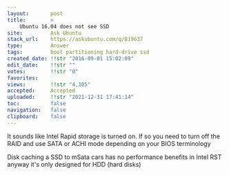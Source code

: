 ```yaml
---
layout:       post
title:        >
    Ubuntu 16.04 does not see SSD
site:         Ask Ubuntu
stack_url:    https://askubuntu.com/q/819637
type:         Answer
tags:         boot partitioning hard-drive ssd
created_date: !!str "2016-09-01 15:02:09"
edit_date:    !!str ""
votes:        !!str "0"
favorites:    
views:        !!str "4,105"
accepted:     Accepted
uploaded:     !!str "2021-12-31 17:41:14"
toc:          false
navigation:   false
clipboard:    false
---
```


It sounds like Intel Rapid storage is turned on. If so you need to turn off the RAID and use SATA or ACHI mode depending on your BIOS terminology

Disk caching a SSD to mSata cars has no performance benefits in Intel RST anyway it's only designed for HDD (hard disks)
